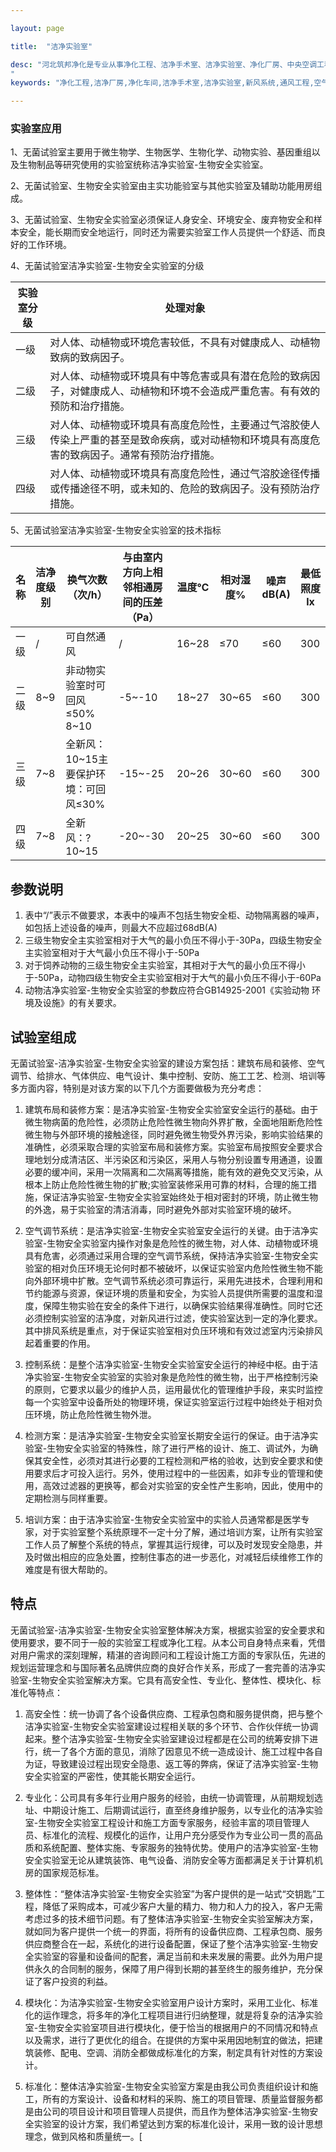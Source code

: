 ```yaml
---

layout: page

title:  "洁净实验室"

desc: "河北筑邦净化是专业从事净化工程、洁净手术室、洁净实验室、净化厂房、中央空调工程设计、建设和技术改造的企业。
"
keywords: "净化工程,洁净厂房,净化车间,洁净手术室,洁净实验室,新风系统,通风工程,空气过滤袋"

---
```


### 实验室应用

1、无菌试验室主要用于微生物学、生物医学、生物化学、动物实验、基因重组以及生物制品等研究使用的实验室统称洁净实验室-生物安全实验室。

2、无菌试验室、生物安全实验室由主实功能验室与其他实验室及辅助功能用房组成。

3、无菌试验室、生物安全实验室必须保证人身安全、环境安全、废弃物安全和样本安全，能长期而安全地运行，同时还为需要实验室工作人员提供一个舒适、而良好的工作环境。

4、无菌试验室洁净实验室-生物安全实验室的分级

|实验室分级|处理对象|
|------|------|
|一级|对人体、动植物或环境危害较低，不具有对健康成人、动植物致病的致病因子。|
|二级|对人体、动植物或环境具有中等危害或具有潜在危险的致病因子，对健康成人、动植物和环境不会造成严重危害。有有效的预防和治疗措施。|
|三级|对人体、动植物或环境具有高度危险性，主要通过气溶胶使人传染上严重的甚至是致命疾病，或对动植物和环境具有高度危害的致病因子。通常有预防治疗措施。|
|四级|对人体、动植物或环境具有高度危险性，通过气溶胶途径传播或传播途径不明，或未知的、危险的致病因子。没有预防治疗措施。|

5、无菌试验室洁净实验室-生物安全实验室的技术指标

|名称|洁净度级别|换气次数（次/h）|与由室内方向上相邻相通房间的压差（Pa）|温度℃|相对湿度%|噪声dB(A)|最低照度lx|
|------|------|------|------|------|------|------|------|
|一级|/|可自然通风|/|16~28|≤70|≤60|300|
|二级|8~9|非动物实验室时可回风≤50% 8~10|-5~-10|18~27|30~65|≤60|300|
|三级|7~8|全新风：10~15主要保护环境：可回风≤30%|-15~-25|20~26|30~60|≤60|300|
|四级|7~8|全新风：?10~15|-20~-30|20~25|30~60|≤60|300|

## 参数说明

1. 表中“/”表示不做要求，本表中的噪声不包括生物安全柜、动物隔离器的噪声，如包括上述设备的噪声，则最大不应超过68dB(A)
2. 三级生物安全主实验室相对于大气的最小负压不得小于-30Pa，四级生物安全主实验室相对于大气最小负压不得小于-50Pa
3. 对于饲养动物的三级生物安全主实验室，其相对于大气的最小负压不得小于-50Pa，动物四级生物安全主实验室相对于大气的最小负压不得小于-60Pa
4. 动物洁净实验室-生物安全实验室的参数应符合GB14925-2001《实验动物 环境及设施》的有关要求。

## 试验室组成

无菌试验室-洁净实验室-生物安全实验室的建设方案包括：建筑布局和装修、空气调节、给排水、气体供应、电气设计、集中控制、安防、施工工艺、检测、培训等多方面内容，特别是对该方案的以下几个方面要做极为充分考虑：

1. 建筑布局和装修方案：是洁净实验室-生物安全实验室安全运行的基础。由于微生物病菌的危险性，必须防止危险性微生物向外界扩散，全面地阻断危险性微生物与外部环境的接触途径，同时避免微生物受外界污染，影响实验结果的准确性，必须采取合理的实验室布局和装修方案。实验室布局按照安全要求合理地划分成清洁区、半污染区和污染区，采用人与物分别设置专用通道，设置必要的缓冲间，采用一次隔离和二次隔离等措施，能有效的避免交叉污染，从根本上防止危险性微生物的扩散;实验室装修采用可靠的材料，合理的施工措施，保证洁净实验室-生物安全实验室始终处于相对密封的环境，防止微生物的外逸，易于实验室的清洁消毒，同时避免外部对实验室环境的破坏。

2. 空气调节系统：是洁净实验室-生物安全实验室安全运行的关键。由于洁净实验室-生物安全实验室内操作对象是危险性的微生物，对人体、动植物或环境具有危害，必须通过采用合理的空气调节系统，保持洁净实验室-生物安全实验室的相对负压环境无论何时都不被破坏，以保证实验室内危险性微生物不能向外部环境中扩散。空气调节系统必须可靠运行，采用先进技术，合理利用和节约能源与资源，保证环境的质量和安全，为实验人员提供所需要的温度和湿度，保障生物实验在安全的条件下进行，以确保实验结果得准确性。同时它还必须控制实验室的洁净度，对新风进行过滤，使实验室达到一定的净化要求。其中排风系统是重点，对于保证实验室相对负压环境和有效过滤室内污染排风起着重要的作用。

3. 控制系统：是整个洁净实验室-生物安全实验室安全运行的神经中枢。由于洁净实验室-生物安全实验室的实验对象是危险性的微生物，出于严格控制污染的原则，它要求以最少的维护人员，运用最优化的管理维护手段，来实时监控每一个实验室中设备所处的物理环境，保证实验室运行过程中始终处于相对负压环境，防止危险性微生物外泄。

4. 检测方案：是洁净实验室-生物安全实验室长期安全运行的保证。由于洁净实验室-生物安全实验室的特殊性，除了进行严格的设计、施工、调试外，为确保其安全性，必须对其进行必要的工程检测和严格的验收，达到安全要求和使用要求后才可投入运行。另外，使用过程中的一些因素，如非专业的管理和使用，高效过滤器的更换等，都会对实验室的安全性产生影响，因此，使用中的定期检测与同样重要。

5. 培训方案：由于洁净实验室-生物安全实验室中的实验人员通常都是医学专家，对于实验室整个系统原理不一定十分了解，通过培训方案，让所有实验室工作人员了解整个系统的特点，掌握其运行规律，可以及时发现安全隐患，并及时做出相应的应急处置，控制住事态的进一步恶化，对减轻后续维修工作的难度是有很大帮助的。

## 特点

无菌试验室-洁净实验室-生物安全实验室整体解决方案，根据实验室的安全要求和使用要求，要不同于一般的实验室工程或净化工程。从本公司自身特点来看，凭借对用户需求的深刻理解，精湛的咨询顾问和工程设计施工方面的专家队伍，先进的规划运营理念和与国际著名品牌供应商的良好合作关系，形成了一套完善的洁净实验室-生物安全实验室解决方案。它具有高安全性、专业化、整体性、模块化、标准化等特点：

1. 高安全性：统一协调了各个设备供应商、工程承包商和服务提供商，把与整个洁净实验室-生物安全实验室建设过程相关联的多个环节、合作伙伴统一协调起来。整个洁净实验室-生物安全实验室建设过程都是在公司的统筹安排下进行，统一了各个方面的意见，消除了因意见不统一造成设计、施工过程中各自为证，导致建设过程出现安全隐患、返工等的弊病，保证了洁净实验室-生物安全实验室的严密性，使其能长期安全运行。

2. 专业化：公司具有多年行业用户服务的经验，由统一协调管理，从前期规划选址、中期设计施工、后期调试运行，直至终身维护服务，以专业化的洁净实验室-生物安全实验室工程设计和施工方面专家服务，经验丰富的项目管理人员、标准化的流程、规模化的运作，让用户充分感受作为专业公司一贯的高品质和系统配置、整体实施、专家服务的独特优势。使用户的洁净实验室-生物安全实验室无论从建筑装饰、电气设备、消防安全等方面都满足关于计算机机房的国家规范标准。

3. 整体性：“整体洁净实验室-生物安全实验室”为客户提供的是一站式“交钥匙”工程，降低了采购成本，可减少客户大量的精力、物力和人力的投入，客户无需考虑过多的技术细节问题。有了整体洁净实验室-生物安全实验室解决方案，就如同为客户提供一个统一的界面，将所有的设备供应商、工程承包商、服务供应商整合在一起，系统化的进行设备配置，保证了整个洁净实验室-生物安全实验室的容量和设备间的配套，满足当前和未来发展的需要。此外为用户提供永久的合同制的服务，保障了用户得到长期的甚至终生的服务维护，充分保证了客户投资的利益。

4. 模块化：为洁净实验室-生物安全实验室用户设计方案时，采用工业化、标准化的运作理念，将多年的净化工程项目进行归纳整理，就是将复杂的洁净实验室-生物安全实验室项目进行模块化，便于恰当的根据用户的不同情况和特点以及需求，进行了更优化的组合。在提供的方案中采用因地制宜的做法，把建筑装修、配电、空调、消防全都做成标准化的方案，制定具有针对性的方案设计。

5. 标准化：整体洁净实验室-生物安全实验室方案是由我公司负责组织设计和施工，所有的方案设计、设备和材料的采购、施工的项目管理、质量监督服务都是由公司的项目设计和项目管理人员提供，而且作为整体洁净实验室-生物安全实验室的设计方案，我们希望达到方案的标准化设计，采用一致的设计思想理念，做到风格和质量统一。[
